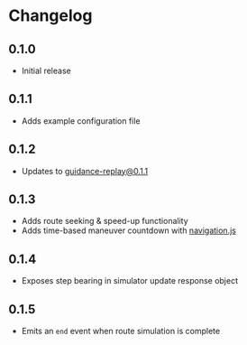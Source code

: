 # Changelog

## 0.1.0

- Initial release

## 0.1.1

- Adds example configuration file

## 0.1.2

- Updates to guidance-replay@0.1.1

## 0.1.3

- Adds route seeking & speed-up functionality
- Adds time-based maneuver countdown with [navigation.js](https://github.com/mapbox/navigation.js)

## 0.1.4

- Exposes step bearing in simulator update response object

## 0.1.5

- Emits an `end` event when route simulation is complete
